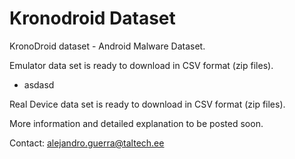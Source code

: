 # Kronodroid Dataset 

KronoDroid dataset - Android Malware Dataset. 

Emulator data set is ready to download in CSV format (zip files). 
  - asdasd

Real Device data set is ready to download in CSV format (zip files).

More information and detailed explanation to be posted soon.

Contact: alejandro.guerra@taltech.ee

